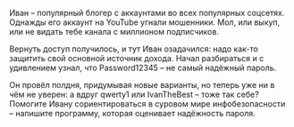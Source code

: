 Иван – популярный блогер с аккаунтами во всех популярных соцсетях. Однажды его аккаунт на YouTube угнали мошенники. Мол, или выкуп, или не видать тебе канала с миллионом подписчиков.

Вернуть доступ получилось, и тут Иван озадачился: надо как-то защитить свой основной источник дохода. Начал разбираться и с удивлением узнал, что Password12345 – не самый надёжный пароль.

Он провёл полдня, придумывая новые варианты, но теперь уже ни в чём не уверен: а вдруг qwerty1 или IvanTheBest – тоже так себе? Помогите Ивану сориентироваться в суровом мире инфобезопасности – напишите программу, которая оценивает надёжность пароля.
